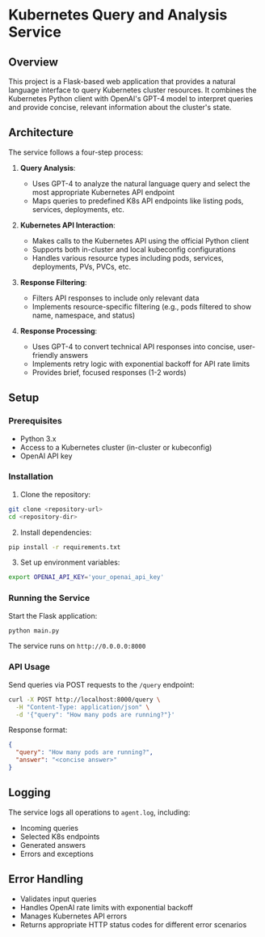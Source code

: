 # Kubernetes Query and Analysis Service

## Overview

This project is a Flask-based web application that provides a natural language interface to query Kubernetes cluster resources. It combines the Kubernetes Python client with OpenAI's GPT-4 model to interpret queries and provide concise, relevant information about the cluster's state.

## Architecture

The service follows a four-step process:

1. **Query Analysis**:
   - Uses GPT-4 to analyze the natural language query and select the most appropriate Kubernetes API endpoint
   - Maps queries to predefined K8s API endpoints like listing pods, services, deployments, etc.

2. **Kubernetes API Interaction**:
   - Makes calls to the Kubernetes API using the official Python client
   - Supports both in-cluster and local kubeconfig configurations
   - Handles various resource types including pods, services, deployments, PVs, PVCs, etc.

3. **Response Filtering**:
   - Filters API responses to include only relevant data
   - Implements resource-specific filtering (e.g., pods filtered to show name, namespace, and status)

4. **Response Processing**:
   - Uses GPT-4 to convert technical API responses into concise, user-friendly answers
   - Implements retry logic with exponential backoff for API rate limits
   - Provides brief, focused responses (1-2 words)

## Setup

### Prerequisites
- Python 3.x
- Access to a Kubernetes cluster (in-cluster or kubeconfig)
- OpenAI API key

### Installation
1. Clone the repository:
```bash
git clone <repository-url>
cd <repository-dir>
```

2. Install dependencies:
```bash
pip install -r requirements.txt
```

3. Set up environment variables:
```bash
export OPENAI_API_KEY='your_openai_api_key'
```

### Running the Service
Start the Flask application:
```bash
python main.py
```
The service runs on `http://0.0.0.0:8000`

### API Usage
Send queries via POST requests to the `/query` endpoint:
```bash
curl -X POST http://localhost:8000/query \
  -H "Content-Type: application/json" \
  -d '{"query": "How many pods are running?"}'
```

Response format:
```json
{
  "query": "How many pods are running?",
  "answer": "<concise answer>"
}
```

## Logging
The service logs all operations to `agent.log`, including:
- Incoming queries
- Selected K8s endpoints
- Generated answers
- Errors and exceptions

## Error Handling
- Validates input queries
- Handles OpenAI rate limits with exponential backoff
- Manages Kubernetes API errors
- Returns appropriate HTTP status codes for different error scenarios

